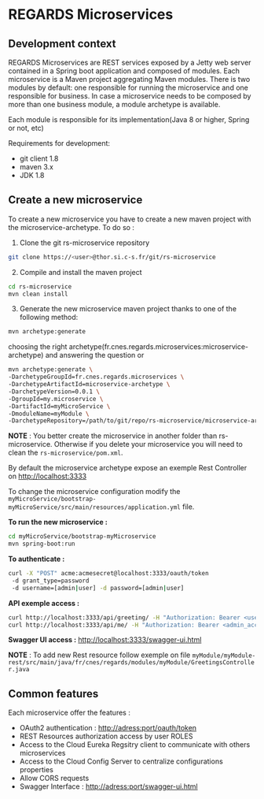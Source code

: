# REGARDS Microservices

## Development context

REGARDS Microservices are REST services exposed by a Jetty web server contained in a Spring boot application and composed of modules. Each microservice is a Maven project aggregating Maven modules. There is two modules by default: one responsible for running the microservice and one responsible for business. In case a microservice needs to be composed by more than one business module, a module archetype is available.

Each module is responsible for its implementation(Java 8 or higher, Spring or not, etc)

Requirements for development:

- git client 1.8
- maven 3.x
- JDK 1.8

## Create a new microservice

To create a new microservice you have to create a new maven project with the microservice-archetype. To do so :

1. Clone the git rs-microservice repository<br>

  ```bash
  git clone https://<user>@thor.si.c-s.fr/git/rs-microservice
  ```

2. Compile and install the maven project<br>

  ```bash
  cd rs-microservice
  mvn clean install
  ```

3. Generate the new microservice maven project thanks to one of the following method:

  ```bash
  mvn archetype:generate
  ```

  choosing the right archetype(fr.cnes.regards.microservices:microservice-archetype) and answering the question or

  ```bash
  mvn archetype:generate \
  -DarchetypeGroupId=fr.cnes.regards.microservices \
  -DarchetypeArtifactId=microservice-archetype \
  -DarchetypeVersion=0.0.1 \
  -DgroupId=my.microservice \
  -DartifactId=myMicroService \
  -DmoduleName=myModule \
  -DarchetypeRepository=/path/to/git/repo/rs-microservice/microservice-archetype/target
  ```

**NOTE** : You better create the microservice in another folder than rs-microservice. Otherwise if you delete your microservice you will need to clean the `rs-microservice/pom.xml`.

By default the microservice archetype expose an exemple Rest Controller on <http://localhost:3333>

To change the microservice configuration modify the `myMicroService/bootstrap-myMicroService/src/main/resources/application.yml` file.

**To run the new microservice :**

```bash
cd myMicroService/bootstrap-myMicroservice
mvn spring-boot:run
```

**To authenticate :**

```bash
curl -X "POST" acme:acmesecret@localhost:3333/oauth/token
 -d grant_type=password
 -d username=[admin|user] -d password=[admin|user]
```

**API exemple access :**<br>

```bash
curl http://localhost:3333/api/greeting/ -H "Authorization: Bearer <user_acces_token>"
curl http://localhost:3333/api/me/ -H "Authorization: Bearer <admin_acces_token>"
```

**Swagger UI access :** <http://localhost:3333/swagger-ui.html>

**NOTE** : To add new Rest resource follow exemple on file `myModule/myModule-rest/src/main/java/fr/cnes/regards/modules/myModule/GreetingsController.java`

## Common features

Each microservice offer the features :

- OAuth2 authentication : <http://adress:port/oauth/token>
- REST Resources authorization access by user ROLES
- Access to the Cloud Eureka Regsitry client to communicate with others microservices
- Access to the Cloud Config Server to centralize configurations properties
- Allow CORS requests
- Swagger Interface : <http://adress:port/swagger-ui.html>
